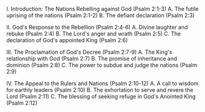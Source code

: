 I. Introduction: The Nations Rebelling against God (Psalm 2:1-3)
   A. The futile uprising of the nations (Psalm 2:1-2)
   B. The defiant declaration (Psalm 2:3)

II. God's Response to the Rebellion (Psalm 2:4-6)
   A. Divine laughter and rebuke (Psalm 2:4)
   B. The Lord's anger and wrath (Psalm 2:5)
   C. The declaration of God's appointed King (Psalm 2:6)

III. The Proclamation of God's Decree (Psalm 2:7-9)
   A. The King's relationship with God (Psalm 2:7)
   B. The promise of inheritance and dominion (Psalm 2:8)
   C. The power to subdue and judge the nations (Psalm 2:9)

IV. The Appeal to the Rulers and Nations (Psalm 2:10-12)
   A. A call to wisdom for earthly leaders (Psalm 2:10)
   B. The exhortation to serve and revere the Lord (Psalm 2:11)
   C. The blessing of seeking refuge in God's Anointed King (Psalm 2:12)